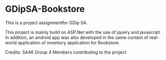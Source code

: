 # GDipSA-Bookstore

This is a project assignmentfor GDip SA.

This project is mainly build on ASP.Net with the use of jquery and javascript. In addition, an android app was also developed in the same context of real-world application of inventory application for Bookstore. 

Credits: SA46 Group 4 Members contributing to the project
